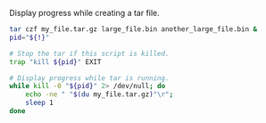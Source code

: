 Display progress while creating a tar file.

```bash
tar czf my_file.tar.gz large_file.bin another_large_file.bin &
pid="${!}"

# Stop the tar if this script is killed.
trap "kill ${pid}" EXIT

# Display progress while tar is running.
while kill -0 "${pid}" 2> /dev/null; do
    echo -ne " "$(du my_file.tar.gz)"\r";
    sleep 1
done
```